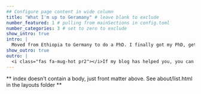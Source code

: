 ```yaml
---
## Configure page content in wide column
title: "What I'm up to Geramany" # leave blank to exclude
number_featured: 1 # pulling from mainSections in config.toml
number_categories: 3 # set to zero to exclude
show_intro: true
intro: |
  Moved from Ethiopia to Germany to do a PhD. I finally got my PhD, get my own family, secure a nice postdoctoral position and I finally feel home and more settled! But, working in science makes me have unsettled career. 
show_outro: true
outro: |
  <i class="fas fa-mug-hot pr2"></i>If my blog has helped you, you can [buy me a coffee](https://ko-fi.com/)!
---
```


** index doesn't contain a body, just front matter above.
See about/list.html in the layouts folder **
